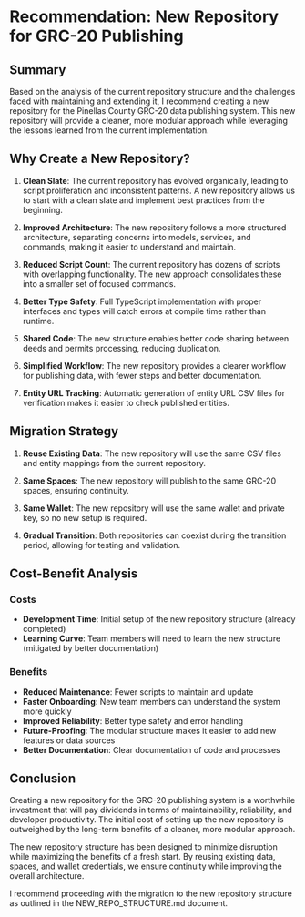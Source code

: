 # Recommendation: New Repository for GRC-20 Publishing

## Summary

Based on the analysis of the current repository structure and the challenges faced with maintaining and extending it, I recommend creating a new repository for the Pinellas County GRC-20 data publishing system. This new repository will provide a cleaner, more modular approach while leveraging the lessons learned from the current implementation.

## Why Create a New Repository?

1. **Clean Slate**: The current repository has evolved organically, leading to script proliferation and inconsistent patterns. A new repository allows us to start with a clean slate and implement best practices from the beginning.

2. **Improved Architecture**: The new repository follows a more structured architecture, separating concerns into models, services, and commands, making it easier to understand and maintain.

3. **Reduced Script Count**: The current repository has dozens of scripts with overlapping functionality. The new approach consolidates these into a smaller set of focused commands.

4. **Better Type Safety**: Full TypeScript implementation with proper interfaces and types will catch errors at compile time rather than runtime.

5. **Shared Code**: The new structure enables better code sharing between deeds and permits processing, reducing duplication.

6. **Simplified Workflow**: The new repository provides a clearer workflow for publishing data, with fewer steps and better documentation.

7. **Entity URL Tracking**: Automatic generation of entity URL CSV files for verification makes it easier to check published entities.

## Migration Strategy

1. **Reuse Existing Data**: The new repository will use the same CSV files and entity mappings from the current repository.

2. **Same Spaces**: The new repository will publish to the same GRC-20 spaces, ensuring continuity.

3. **Same Wallet**: The new repository will use the same wallet and private key, so no new setup is required.

4. **Gradual Transition**: Both repositories can coexist during the transition period, allowing for testing and validation.

## Cost-Benefit Analysis

### Costs

- **Development Time**: Initial setup of the new repository structure (already completed)
- **Learning Curve**: Team members will need to learn the new structure (mitigated by better documentation)

### Benefits

- **Reduced Maintenance**: Fewer scripts to maintain and update
- **Faster Onboarding**: New team members can understand the system more quickly
- **Improved Reliability**: Better type safety and error handling
- **Future-Proofing**: The modular structure makes it easier to add new features or data sources
- **Better Documentation**: Clear documentation of code and processes

## Conclusion

Creating a new repository for the GRC-20 publishing system is a worthwhile investment that will pay dividends in terms of maintainability, reliability, and developer productivity. The initial cost of setting up the new repository is outweighed by the long-term benefits of a cleaner, more modular approach.

The new repository structure has been designed to minimize disruption while maximizing the benefits of a fresh start. By reusing existing data, spaces, and wallet credentials, we ensure continuity while improving the overall architecture.

I recommend proceeding with the migration to the new repository structure as outlined in the NEW_REPO_STRUCTURE.md document.
